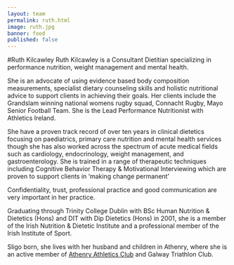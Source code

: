 ```yaml
---
layout: team
permalink: ruth.html
image: ruth.jpg
banner: food
published: false
---
```


#Ruth Kilcawley
Ruth Kilcawley is a Consultant Dietitian specializing in performance nutrition, weight management and mental health.

She is an advocate of using evidence based body composition measurements, specialist dietary counseling skills and holistic nutritional advice to support clients in achieving their goals. Her clients include the Grandslam winning national womens rugby squad, Connacht Rugby, Mayo Senior Football Team. She is the Lead Performance Nutritionist with Athletics Ireland.

She have a proven track record of over ten years in clinical dietetics focusing on paediatrics, primary care nutrition and mental health services though she has also worked across the spectrum of acute medical fields such as cardiology, endocrinology, weight management, and gastroenterology. She is trained in a range of therapeutic techniques including Cognitive Behavior Therapy & Motivational Interviewing which are proven to support clients in ‘making change permanent’

Confidentiality, trust, professional practice and good communication are very important in her practice.

Graduating through Trinity College Dublin with BSc Human Nutrition & Dietetics (Hons) and DIT with Dip Dietetics (Hons) in 2001, she is a member of the Irish Nutrition & Dietetic Institute and a professional member of the Irish Institute of Sport.

Sligo born, she lives with her husband and children in Athenry, where she is an active member of [Athenry Athletics Club](http://www.athenryac.com) and Galway Triathlon Club.